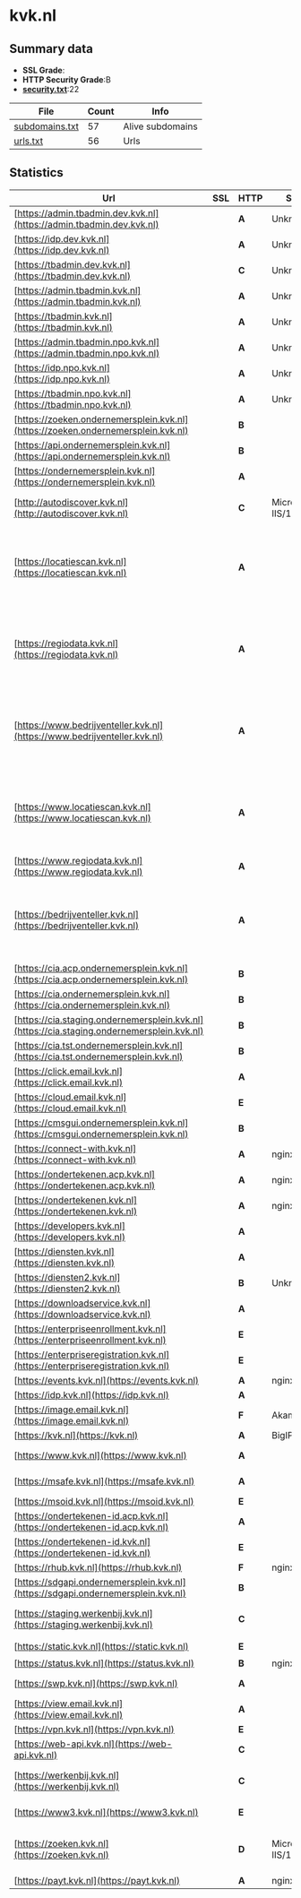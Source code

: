 

# kvk.nl
## Summary data


 - **SSL Grade**:
 - **HTTP Security Grade**:B
 - **[security.txt](https://www.digitaleoverheid.nl/nieuws/standaard-security-txt-nu-verplicht-voor-overheid/)**:22


| File       | Count | Info |
|------------|-------|------|
|[subdomains.txt](/data/kvk.nl/subdomains.txt)|57|Alive subdomains|
|[urls.txt](/data/kvk.nl/urls.txt)|56|Urls|


## Statistics


| Url | SSL | HTTP | Server | Cookie | HSTS | CORS | CTO | CSP | XFO | XXP | RP |FP| Tech |Title |
|--------|-------|-------|------|------|------|------|------|------|------|------|------|------|------|------|
|[https://admin.tbadmin.dev.kvk.nl](https://admin.tbadmin.dev.kvk.nl)| | **A**|Unknown| |:white_check_mark: | | |:warning: | :white_check_mark: | | :white_check_mark: | |HSTS|404 Not Found|
|[https://idp.dev.kvk.nl](https://idp.dev.kvk.nl)| | **A**|Unknown| |:white_check_mark: | | | :white_check_mark:| :white_check_mark: | | :white_check_mark: | |Google Tag Manager HSTS|Toegang geweiger...|
|[https://tbadmin.dev.kvk.nl](https://tbadmin.dev.kvk.nl)| | **C**|Unknown| |:white_check_mark: | | | | | | :white_check_mark: | |HSTS|Storing | KVK|
|[https://admin.tbadmin.kvk.nl](https://admin.tbadmin.kvk.nl)| | **A**|Unknown| |:white_check_mark: | | |:warning: | :white_check_mark: | | :white_check_mark: | |HSTS|403 Forbidden|
|[https://tbadmin.kvk.nl](https://tbadmin.kvk.nl)| | **A**|Unknown| |:white_check_mark: | | |:warning: | :white_check_mark: | | :white_check_mark: | |HSTS|403 Forbidden|
|[https://admin.tbadmin.npo.kvk.nl](https://admin.tbadmin.npo.kvk.nl)| | **A**|Unknown| |:white_check_mark: | | |:warning: | :white_check_mark: | | :white_check_mark: | |HSTS|403 Forbidden|
|[https://idp.npo.kvk.nl](https://idp.npo.kvk.nl)| | **A**|Unknown| |:white_check_mark: | | | :white_check_mark:| :white_check_mark: | | :white_check_mark: | |Google Tag Manager HSTS|Toegang geweiger...|
|[https://tbadmin.npo.kvk.nl](https://tbadmin.npo.kvk.nl)| | **A**|Unknown| |:white_check_mark: | | |:warning: | :white_check_mark: | | :white_check_mark: | |HSTS|Storing | KVK|
|[https://zoeken.ondernemersplein.kvk.nl](https://zoeken.ondernemersplein.kvk.nl)| | **B**|| |:white_check_mark: | | | | | | :white_check_mark: | |HSTS||
|[https://api.ondernemersplein.kvk.nl](https://api.ondernemersplein.kvk.nl)| | **B**|| |:white_check_mark: | | | | | | :white_check_mark: | |HSTS||
|[https://ondernemersplein.kvk.nl](https://ondernemersplein.kvk.nl)| | **A**|| |:white_check_mark: | | |:warning: | :white_check_mark: | | :white_check_mark: | |Bloomreach Google Tag Manager HSTS|Ondernemersplein...|
|[http://autodiscover.kvk.nl](http://autodiscover.kvk.nl)| | **C**|Microsoft-IIS/10.0| |:white_check_mark: | | | | | | :white_check_mark: | |IIS:10.0 Microsoft ASP.NET Windows Server||
|[https://locatiescan.kvk.nl](https://locatiescan.kvk.nl)| | **A**||:white_check_mark: |:white_check_mark: | | |:warning: | :white_check_mark: | :white_check_mark: | :white_check_mark: | |Amazon S3 Amazon Web Services Azure Edge Network Google Tag Manager HSTS Microsoft ASP.NET MyFonts|Home | KVK Locat...|
|[https://regiodata.kvk.nl](https://regiodata.kvk.nl)| | **A**||:white_check_mark: |:white_check_mark: | | |:warning: | :white_check_mark: | :white_check_mark: | :white_check_mark: | |Amazon S3 Amazon Web Services Azure Edge Network Google Tag Manager HSTS Microsoft ASP.NET MyFonts|Home | KVK Regio...|
|[https://www.bedrijventeller.kvk.nl](https://www.bedrijventeller.kvk.nl)| | **A**||:white_check_mark: |:white_check_mark: | | |:warning: | :white_check_mark: | :white_check_mark: | :white_check_mark: | |Amazon S3 Amazon Web Services Azure Edge Network Bloomreach Google Tag Manager HSTS Microsoft ASP.NET MyFonts|Home | KVK Bedri...|
|[https://www.locatiescan.kvk.nl](https://www.locatiescan.kvk.nl)| | **A**||:white_check_mark: |:white_check_mark: | | |:warning: | :white_check_mark: | :white_check_mark: | :white_check_mark: | |Amazon S3 Amazon Web Services Azure Edge Network Google Tag Manager HSTS Microsoft ASP.NET MyFonts|Home | KVK Locat...|
|[https://www.regiodata.kvk.nl](https://www.regiodata.kvk.nl)| | **A**||:white_check_mark: |:white_check_mark: | | |:warning: | :white_check_mark: | :white_check_mark: | :white_check_mark: | |HSTS Microsoft ASP.NET|Document Moved|
|[https://bedrijventeller.kvk.nl](https://bedrijventeller.kvk.nl)| | **A**||:white_check_mark: |:white_check_mark: | | |:warning: | :white_check_mark: | :white_check_mark: | :white_check_mark: | |Amazon S3 Amazon Web Services Azure Edge Network Bloomreach Google Tag Manager HSTS Microsoft ASP.NET MyFonts|Home | KVK Bedri...|
|[https://cia.acp.ondernemersplein.kvk.nl](https://cia.acp.ondernemersplein.kvk.nl)| | **B**|| |:white_check_mark: | | | | | | :white_check_mark: | |HSTS||
|[https://cia.ondernemersplein.kvk.nl](https://cia.ondernemersplein.kvk.nl)| | **B**|| |:white_check_mark: | | | | | | :white_check_mark: | |HSTS||
|[https://cia.staging.ondernemersplein.kvk.nl](https://cia.staging.ondernemersplein.kvk.nl)| | **B**|| |:white_check_mark: | | | | | | :white_check_mark: | |HSTS||
|[https://cia.tst.ondernemersplein.kvk.nl](https://cia.tst.ondernemersplein.kvk.nl)| | **B**|| |:white_check_mark: | | | | | | :white_check_mark: | |HSTS||
|[https://click.email.kvk.nl](https://click.email.kvk.nl)| | **A**||:o: |:white_check_mark: | | | :white_check_mark:| :white_check_mark: | :white_check_mark: | :white_check_mark: | |HSTS|403 - Forbidden:...|
|[https://cloud.email.kvk.nl](https://cloud.email.kvk.nl)| | **E**|| | | | | | | | :white_check_mark: | ||404 - File or di...|
|[https://cmsgui.ondernemersplein.kvk.nl](https://cmsgui.ondernemersplein.kvk.nl)| | **B**|| |:white_check_mark: | | | | | | :white_check_mark: | |HSTS|CMS GUI Extensio...|
|[https://connect-with.kvk.nl](https://connect-with.kvk.nl)| | **A**|nginx| |:white_check_mark: | | |:warning: | :white_check_mark: | | :white_check_mark: | |HSTS Nginx|Document Moved|
|[https://ondertekenen.acp.kvk.nl](https://ondertekenen.acp.kvk.nl)| | **A**|nginx| |:white_check_mark: | | |:warning: | :white_check_mark: | | :white_check_mark: | |HSTS Nginx||
|[https://ondertekenen.kvk.nl](https://ondertekenen.kvk.nl)| | **A**|nginx| |:white_check_mark: | | |:warning: | :white_check_mark: | | :white_check_mark: | |HSTS Nginx||
|[https://developers.kvk.nl](https://developers.kvk.nl)| | **A**||:white_check_mark: |:white_check_mark: | | |:warning: | :white_check_mark: | :white_check_mark: | :white_check_mark: | |Google Tag Manager HSTS|Get Started - KV...|
|[https://diensten.kvk.nl](https://diensten.kvk.nl)| | **A**||:white_check_mark: |:white_check_mark: | | |:warning: | :white_check_mark: | :white_check_mark: | :white_check_mark: | |HSTS|301 Moved Perman...|
|[https://diensten2.kvk.nl](https://diensten2.kvk.nl)| | **B**|Unknown| |:white_check_mark: | | | | :white_check_mark: | | :white_check_mark: | |HSTS|404 Not Found|
|[https://downloadservice.kvk.nl](https://downloadservice.kvk.nl)| | **A**||:white_check_mark: |:white_check_mark: | | |:warning: | :white_check_mark: | | :white_check_mark: | |HSTS||
|[https://enterpriseenrollment.kvk.nl](https://enterpriseenrollment.kvk.nl)| | **E**|| | | | | | | | :white_check_mark: | |HSTS||
|[https://enterpriseregistration.kvk.nl](https://enterpriseregistration.kvk.nl)| | **E**|| | | | | | | | :white_check_mark: | |||
|[https://events.kvk.nl](https://events.kvk.nl)| | **A**|nginx|:white_check_mark: |:white_check_mark: | | | :white_check_mark:| | :white_check_mark: | :white_check_mark: | |HSTS Nginx||
|[https://idp.kvk.nl](https://idp.kvk.nl)| | **A**|| |:white_check_mark: | | |:warning: | :white_check_mark: | | :white_check_mark: | |HSTS||
|[https://image.email.kvk.nl](https://image.email.kvk.nl)| | **F**|AkamaiGHost| | | | | | | | :white_check_mark: | ||Access Denied|
|[https://kvk.nl](https://kvk.nl)| | **A**|BigIP|:white_check_mark: |:white_check_mark: | | |:warning: | :white_check_mark: | :white_check_mark: | :white_check_mark: | |F5 BigIP HSTS||
|[https://www.kvk.nl](https://www.kvk.nl)| | **A**||:white_check_mark: |:white_check_mark: | | |:warning: | :white_check_mark: | :white_check_mark: | :white_check_mark: | |Bloomreach Google Tag Manager HSTS|KVK - Kamer van...|
|[https://msafe.kvk.nl](https://msafe.kvk.nl)| | **A**|| |:white_check_mark: | | |:warning: | :white_check_mark: | | :white_check_mark: | |Azure Azure Front Door HSTS||
|[https://msoid.kvk.nl](https://msoid.kvk.nl)| | **E**|| | | | | | | | :white_check_mark: | ||Object moved|
|[https://ondertekenen-id.acp.kvk.nl](https://ondertekenen-id.acp.kvk.nl)| | **A**|| |:white_check_mark: | | | :white_check_mark:| :white_check_mark: | :white_check_mark: | :white_check_mark: | |HSTS|Kamer van Koopha...|
|[https://ondertekenen-id.kvk.nl](https://ondertekenen-id.kvk.nl)| | **E**|| | | | | | | | :white_check_mark: | |HSTS|302 Found|
|[https://rhub.kvk.nl](https://rhub.kvk.nl)| | **F**|nginx| | | | | | | | :white_check_mark: | |HSTS Nginx||
|[https://sdgapi.ondernemersplein.kvk.nl](https://sdgapi.ondernemersplein.kvk.nl)| | **B**|| |:white_check_mark: | | | | | | :white_check_mark: | |HSTS||
|[https://staging.werkenbij.kvk.nl](https://staging.werkenbij.kvk.nl)| | **C**||:warning: |:white_check_mark: | | | | :white_check_mark: | | :white_check_mark: | |Google Tag Manager HSTS Microsoft ASP.NET|Vacatures en car...|
|[https://static.kvk.nl](https://static.kvk.nl)| | **E**||:o: |:white_check_mark: | :warning:| | | | | :white_check_mark: | |HSTS|403 - Forbidden:...|
|[https://status.kvk.nl](https://status.kvk.nl)| | **B**|nginx| |:white_check_mark: | | |:warning: | | | :white_check_mark: | |HSTS Nginx|KVK Statuspagina|
|[https://swp.kvk.nl](https://swp.kvk.nl)| | **A**|| |:white_check_mark: | | | | :white_check_mark: | :white_check_mark: | :white_check_mark: | :white_check_mark: |HSTS Microsoft ASP.NET||
|[https://view.email.kvk.nl](https://view.email.kvk.nl)| | **A**||:o: |:white_check_mark: | | | :white_check_mark:| :white_check_mark: | :white_check_mark: | :white_check_mark: | |HSTS|Object moved|
|[https://vpn.kvk.nl](https://vpn.kvk.nl)| | **E**|| | | | | | | | :white_check_mark: | |HSTS||
|[https://web-api.kvk.nl](https://web-api.kvk.nl)| | **C**||:o: |:white_check_mark: | | | :white_check_mark:| | | :white_check_mark: | |HSTS|403 - Forbidden:...|
|[https://werkenbij.kvk.nl](https://werkenbij.kvk.nl)| | **C**||:warning: |:white_check_mark: | | | | :white_check_mark: | | :white_check_mark: | |Google Tag Manager HSTS Microsoft ASP.NET|Vacatures en car...|
|[https://www3.kvk.nl](https://www3.kvk.nl)| | **E**|| | | | | | | | :white_check_mark: | |Google Tag Manager HSTS|Toegang geweiger...|
|[https://zoeken.kvk.nl](https://zoeken.kvk.nl)| | **D**|Microsoft-IIS/10.0| |:white_check_mark: | :warning:| | | | | :white_check_mark: | |HSTS IIS:10.0 Microsoft ASP.NET:4.0.30319 Windows Server|zoeken.kvk.nl|
|[https://payt.kvk.nl](https://payt.kvk.nl)| | **A**|nginx| |:white_check_mark: | | | :white_check_mark:| :white_check_mark: | :white_check_mark: | :white_check_mark: | |HSTS Nginx||



